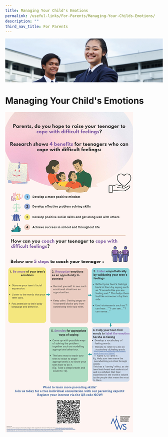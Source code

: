 ```yaml
---
title: Managing Your Child's Emotions
permalink: /useful-links/For-Parents/Managing-Your-Childs-Emotions/
description: ""
third_nav_title: For Parents
---
```

![](/images/Useful%20Links.jpg)

Managing Your Child's Emotions
==============================

![](/images/Managing%20Your%20Child's%20Emotions.jpeg)